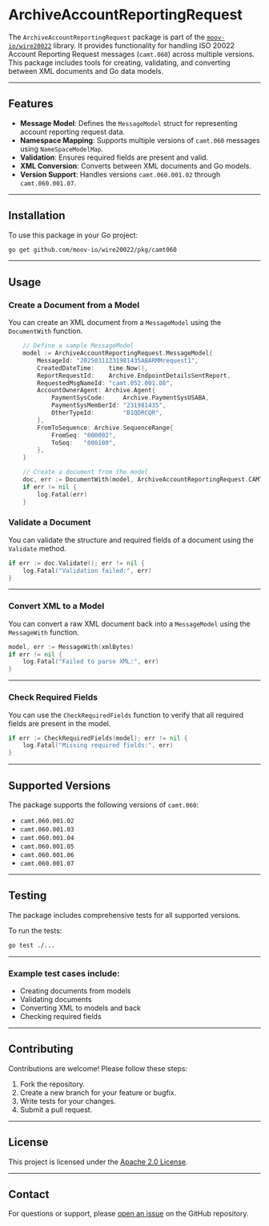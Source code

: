 # ArchiveAccountReportingRequest

The `ArchiveAccountReportingRequest` package is part of the [`moov-io/wire20022`](https://github.com/moov-io/wire20022) library. It provides functionality for handling ISO 20022 Account Reporting Request messages (`camt.060`) across multiple versions. This package includes tools for creating, validating, and converting between XML documents and Go data models.

---

## Features

- **Message Model**: Defines the `MessageModel` struct for representing account reporting request data.
- **Namespace Mapping**: Supports multiple versions of `camt.060` messages using `NameSpaceModelMap`.
- **Validation**: Ensures required fields are present and valid.
- **XML Conversion**: Converts between XML documents and Go models.
- **Version Support**: Handles versions `camt.060.001.02` through `camt.060.001.07`.

---

## Installation

To use this package in your Go project:

```bash
go get github.com/moov-io/wire20022/pkg/camt060
```

---

## Usage

### Create a Document from a Model

You can create an XML document from a `MessageModel` using the `DocumentWith` function.

```go
    // Define a sample MessageModel
    model := ArchiveAccountReportingRequest.MessageModel{
        MessageId: "20250311231981435ABARMMrequest1",
        CreatedDateTime:    time.Now(),
        ReportRequestId:    Archive.EndpointDetailsSentReport,
        RequestedMsgNameId: "camt.052.001.08",
        AccountOwnerAgent: Archive.Agent{
            PaymentSysCode:     Archive.PaymentSysUSABA,
            PaymentSysMemberId: "231981435",
            OtherTypeId:        "B1QDRCQR",
        },
        FromToSequence: Archive.SequenceRange{
            FromSeq: "000002",
            ToSeq:   "000100",
        },
    }

    // Create a document from the model
    doc, err := DocumentWith(model, ArchiveAccountReportingRequest.CAMT_060_001_08)
    if err != nil {
        log.Fatal(err)
    }
```

### Validate a Document

You can validate the structure and required fields of a document using the `Validate` method.

```go
if err := doc.Validate(); err != nil {
    log.Fatal("Validation failed:", err)
}
```

---

### Convert XML to a Model

You can convert a raw XML document back into a `MessageModel` using the `MessageWith` function.

```go
model, err := MessageWith(xmlBytes)
if err != nil {
    log.Fatal("Failed to parse XML:", err)
}
```

---

### Check Required Fields

You can use the `CheckRequiredFields` function to verify that all required fields are present in the model.

```go
if err := CheckRequiredFields(model); err != nil {
    log.Fatal("Missing required fields:", err)
}
```

---

## Supported Versions

The package supports the following versions of `camt.060`:

- `camt.060.001.02`
- `camt.060.001.03`
- `camt.060.001.04`
- `camt.060.001.05`
- `camt.060.001.06`
- `camt.060.001.07`

---

## Testing

The package includes comprehensive tests for all supported versions.

To run the tests:

```bash
go test ./...
```

---

### Example test cases include:

- Creating documents from models
- Validating documents
- Converting XML to models and back
- Checking required fields

---

## Contributing

Contributions are welcome! Please follow these steps:

1. Fork the repository.
2. Create a new branch for your feature or bugfix.
3. Write tests for your changes.
4. Submit a pull request.

---

## License

This project is licensed under the [Apache 2.0 License](LICENSE).

---

## Contact

For questions or support, please [open an issue](https://github.com/moov-io/wire20022/issues) on the GitHub repository.
